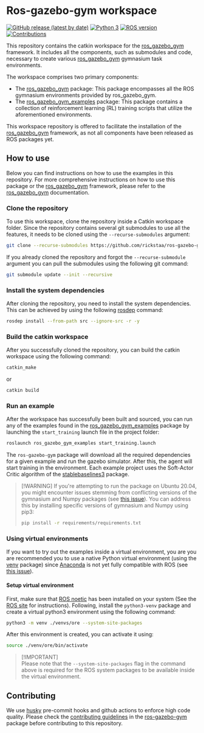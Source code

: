 # Ros-gazebo-gym workspace

[![GitHub release (latest by date)](https://img.shields.io/github/v/release/rickstaa/ros-gazebo-gym-ws)](https://github.com/rickstaa/ros-gazebo-gym-ws/releases)
[![Python 3](https://img.shields.io/badge/Python->=3.8-brightgreen)](https://www.python.org/)
[![ROS version](https://img.shields.io/badge/ROS%20versions-Noetic-brightgreen)](https://wiki.ros.org)
[![Contributions](https://img.shields.io/badge/contributions-welcome-brightgreen.svg)](https://github.com/rickstaa/ros-gazebo-gym/blob/noetic/contributing.md)

This repository contains the catkin workspace for the [ros\_gazebo\_gym](https://github.com/rickstaa/ros-gazebo-gym) framework. It includes all the components, such as submodules and code, necessary to create various [ros\_gazebo\_gym](https://github.com/rickstaa/ros-gazebo-gym) gymnasium task environments.

The workspace comprises two primary components:

*   The [ros\_gazebo\_gym](https://github.com/rickstaa/ros-gazebo-gym) package: This package encompasses all the ROS gymnasium environments provided by ros\_gazebo\_gym.
*   The [ros\_gazebo\_gym\_examples](https://github.com/rickstaa/ros-gazebo-gym-examples) package: This package contains a collection of reinforcement learning (RL) training scripts that utilize the aforementioned environments.

This workspace repository is offered to facilitate the installation of the [ros\_gazebo\_gym](https://github.com/rickstaa/ros-gazebo-gym) framework, as not all components have been released as ROS packages yet.

## How to use

Below you can find instructions on how to use the examples in this repository. For more comprehensive instructions on how to use this package or the [ros\_gazebo\_gym](https://github.com/rickstaa/ros-gazebo-gym) framework, please refer to the [ros\_gazebo\_gym](https://rickstaa.dev/ros-gazebo-gym) documentation.

### Clone the repository

To use this workspace, clone the repository inside a Catkin workspace folder. Since the repository contains several git submodules to use all the features, it needs to be cloned using the `--recurse-submodules` argument:

```bash
git clone --recurse-submodules https://github.com/rickstaa/ros-gazebo-gym-ws.git
```

If you already cloned the repository and forgot the `--recurse-submodule` argument you
can pull the submodules using the following git command:

```bash
git submodule update --init --recursive
```

### Install the system dependencies

After cloning the repository, you need to install the system dependencies. This can be achieved by using the following [rosdep](http://wiki.ros.org/rosdep) command:

```bash
rosdep install --from-path src --ignore-src -r -y
```

### Build the catkin workspace

After you successfully cloned the repository, you can build the catkin workspace using the following command:

```bash
catkin_make
```

or

```bash
catkin build
```

### Run an example

After the workspace has successfully been built and sourced, you can run any of the examples found in the [ros\_gazebo\_gym\_examples](https://github.com/rickstaa/ros-gazebo-gym-examples) package by launching the `start_training` launch file in the project folder:

```bash
roslaunch ros_gazebo_gym_examples start_training.launch
```

The `ros-gazebo-gym` package will download all the required dependencies for a given example and run the gazebo simulator. After this, the agent will start training in the environment. Each example project uses the Soft-Actor Critic algorithm of the [stablebaselines3](https://stable-baselines3.readthedocs.io/en/master/) package.

> \[!WARNING]
> If you're attempting to run the package on Ubuntu 20.04, you might encounter issues stemming from conflicting versions of the gymnasium and Numpy packages (see [this issue](https://github.com/ros/rosdistro/pull/38242)). You can address this by installing specific versions of gymnasium and Numpy using pip3:
>
> ```bash
> pip install -r requirements/requirements.txt
> ```

### Using virtual environments

If you want to try out the examples inside a virtual environment, you are you are recommended you to use a native Python virtual environment (using the [venv](https://docs.python.org/3/library/venv.html) package) since [Anaconda](https://www.anaconda.com/) is not yet fully compatible with ROS (see [this issue](https://answers.ros.org/question/256886/conflict-anaconda-vs-ros-catking_pkg-not-found/)).

#### Setup virtual environment

First, make sure that [ROS noetic](https://wiki.ros.org/noetic) has been installed on your system (See the [ROS site](https://wiki.ros.org/noetic) for instructions). Following, install the `python3-venv` package and create a virtual python3 environment using the following command:

```bash
python3 -m venv ./venvs/ore --system-site-packages
```

After this environment is created, you can activate it using:

```bash
source ./venv/ore/bin/activate
```

> \[!IMPORTANT]\
> Please note that the `--system-site-packages` flag in the command above is required for the ROS system packages to be available inside the virtual environment.

## Contributing

We use [husky](https://github.com/typicode/husky) pre-commit hooks and github actions to enforce high code quality. Please check the [contributing guidelines](https://github.com/rickstaa/ros-gazebo-gym/blob/noetic/contributing.md) in the [ros-gazebo-gym](https://github.com/rickstaa/ros-gazebo-gym) package before contributing to this repository.
